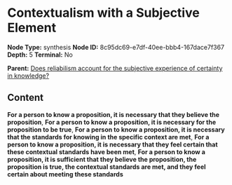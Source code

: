 # Contextualism with a Subjective Element

**Node Type:** synthesis
**Node ID:** 8c95dc69-e7df-40ee-bbb4-167dace7f367
**Depth:** 5
**Terminal:** No

**Parent:** [Does reliabilism account for the subjective experience of certainty in knowledge?](does-reliabilism-account-for-the-subjective-experience-of-certainty-in-knowledge-antithesis-dd4af46f-a3e4-468b-9d82-ec66f7611ab2.md)

## Content

**For a person to know a proposition, it is necessary that they believe the proposition**, **For a person to know a proposition, it is necessary for the proposition to be true**, **For a person to know a proposition, it is necessary that the standards for knowing in the specific context are met**, **For a person to know a proposition, it is necessary that they feel certain that these contextual standards have been met**, **For a person to know a proposition, it is sufficient that they believe the proposition, the proposition is true, the contextual standards are met, and they feel certain about meeting these standards**
